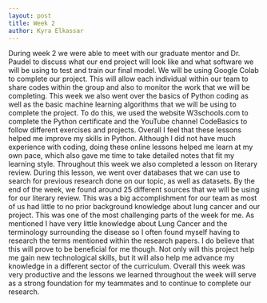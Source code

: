 ```yaml
---
layout: post
title: Week 2 
author: Kyra Elkassar 
---
```

During week 2 we were able to meet with our graduate mentor and Dr. Paudel to discuss what our end project will look like and what software we will be using to test and train our final model. We will be using Google Colab to complete our project. This will allow each individual within our team to share codes within the group and also to monitor the work that we will be completing. This week we also went over the basics of Python coding as well as the basic machine learning algorithms that we will be using to complete the project. To do this, we used the website W3schools.com to complete the Python certificate and the YouTube channel CodeBasics to follow different exercises and projects. Overall I feel that these lessons helped me improve my skills in Python. Although I did not have much experience with coding, doing these online lessons helped me learn at my own pace, which also gave me time to take detailed notes that fit my learning style. Throughout this week we also completed a lesson on literary review. During this lesson, we went over databases that we can use to search for previous research done on our topic, as well as datasets. By the end of the week, we found around 25 different sources that we will be using for our literary review. This was a big accomplishment for our team as most of us had little to no prior background knowledge about lung cancer and our project. This was one of the most challenging parts of the week for me. As mentioned I have very little knowledge about Lung Cancer and the terminology surrounding the disease so I often found myself having to research the terms mentioned within the research papers. I do believe that this will prove to be beneficial for me though. Not only will this project help me gain new technological skills, but it will also help me advance my knowledge in a different sector of the curriculum. Overall this week was very productive and the lessons we learned throughout the week will serve as a strong foundation for my teammates and to continue to complete our research. 
